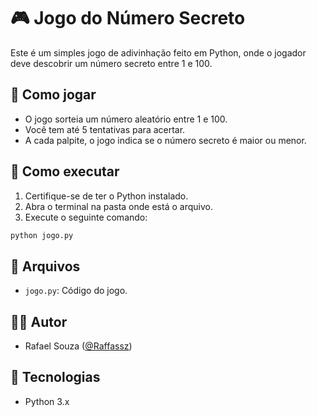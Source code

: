 # 🎮 Jogo do Número Secreto

Este é um simples jogo de adivinhação feito em Python, onde o jogador deve descobrir um número secreto entre 1 e 100.

## 🔢 Como jogar

- O jogo sorteia um número aleatório entre 1 e 100.
- Você tem até 5 tentativas para acertar.
- A cada palpite, o jogo indica se o número secreto é maior ou menor.

## 🚀 Como executar

1. Certifique-se de ter o Python instalado.
2. Abra o terminal na pasta onde está o arquivo.
3. Execute o seguinte comando:

```bash
python jogo.py
```

## 📁 Arquivos

- `jogo.py`: Código do jogo.

## 👨‍💻 Autor

- Rafael Souza ([@Raffassz](https://github.com/Raffassz))

## 📌 Tecnologias

- Python 3.x
